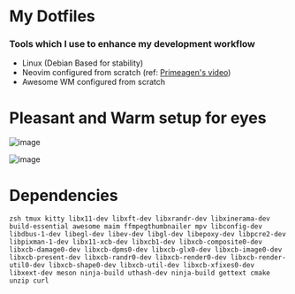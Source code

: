 # My Dotfiles

### Tools which I use to enhance my development workflow

- Linux (Debian Based for stability)
- Neovim configured from scratch (ref: [Primeagen's video](https://www.youtube.com/watch?v=w7i4amO_zaE))
- Awesome WM configured from scratch

# Pleasant and Warm setup for eyes

![image](https://github.com/shljsl75891/configs/assets/56100355/8026ce08-737f-44b1-b551-b980557af8b0)

![image](https://github.com/shljsl75891/configs/assets/56100355/e6f3bf21-6357-4ea5-bf8b-08e44fc935e8)

# Dependencies

```console
zsh tmux kitty libx11-dev libxft-dev libxrandr-dev libxinerama-dev build-essential awesome maim ffmpegthumbnailer mpv libconfig-dev libdbus-1-dev libegl-dev libev-dev libgl-dev libepoxy-dev libpcre2-dev libpixman-1-dev libx11-xcb-dev libxcb1-dev libxcb-composite0-dev libxcb-damage0-dev libxcb-dpms0-dev libxcb-glx0-dev libxcb-image0-dev libxcb-present-dev libxcb-randr0-dev libxcb-render0-dev libxcb-render-util0-dev libxcb-shape0-dev libxcb-util-dev libxcb-xfixes0-dev libxext-dev meson ninja-build uthash-dev ninja-build gettext cmake unzip curl
```
